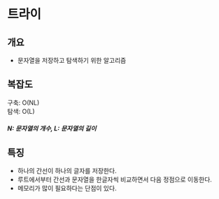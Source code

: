 # 트라이

## 개요
* 문자열을 저장하고 탐색하기 위한 알고리즘

## 복잡도
구축: O(NL)  
탐색: O(L)
##### N: 문자열의 개수, L: 문자열의 길이

## 특징
* 하나의 간선이 하나의 글자를 저장한다.
* 루트에서부터 간선과 문자열을 한글자씩 비교하면서 다음 정점으로 이동한다.
* 메모리가 많이 필요하다는 단점이 있다.
